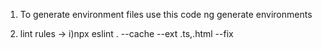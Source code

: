 1) To generate environment files use this code 
ng generate environments

2) lint rules ->
i)npx eslint . --cache --ext .ts,.html --fix